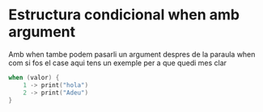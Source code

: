 # Estructura condicional when amb argument

Amb when tambe podem pasarli un argument despres de la paraula when com si fos el case aqui tens un exemple per a que quedi mes clar

```kotlin
when (valor) {
    1 -> print("hola")
    2 -> print("Adeu")
}
```
